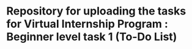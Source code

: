 # Repository for uploading the tasks for Virtual Internship Program : Beginner level task 1 (To-Do List)
